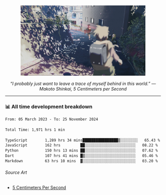 <p align="center"><img src="asset/header.jpg" width="80%"/></p>
<p align="center"><i>“I probably just want to leave a trace of myself behind in this world.” ― Makoto Shinkai, 5 Centimeters per Second</i></p>

---
<!--
<details>
  <summary>📃 My Resume</summary>

### Education

- 📖 **Computer Science**\
📆 10/2021 - present\
📍 **Thang Long University** - Hoang Mai, Hanoi, Vietnam

### Experience

<img align="right" src="https://img.shields.io/badge/Figma-F24E1E?style=flat&logo=figma&logoColor=white"/>
<img align="right" src="https://img.shields.io/badge/node.js-6DA55F?style=flat&logo=node.js&logoColor=white"/>
<img align="right" src="https://img.shields.io/badge/Next.js-black?style=flat&logo=next.js&logoColor=white"/>
<img align="right" src="https://img.shields.io/badge/TypeScript-007ACC?style=flat&logo=typescript&logoColor=white"/>


- 👨‍💻 **Frontend Web Intern**\
📆 07/2023 - present\
📍 **MQ ICT Solutions** - Hoang Mai, Hanoi, Vietnam
</details> 
-->

### 📊 All time development breakdown

<!--START_SECTION:waka-->

```txt
From: 05 March 2023 - To: 25 November 2024

Total Time: 1,971 hrs 1 min

TypeScript        1,289 hrs 34 mins████████████████▒░░░░░░░░   65.43 %
JavaScript        162 hrs         ██░░░░░░░░░░░░░░░░░░░░░░░   08.22 %
Python            150 hrs 13 mins ██░░░░░░░░░░░░░░░░░░░░░░░   07.62 %
Dart              107 hrs 41 mins █▒░░░░░░░░░░░░░░░░░░░░░░░   05.46 %
Markdown          63 hrs 10 mins  ▓░░░░░░░░░░░░░░░░░░░░░░░░   03.20 %
```

<!--END_SECTION:waka-->

###### Source Art

-  [5 Centimeters Per Second](https://wallhaven.cc/w/nrowq1)


